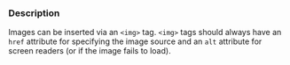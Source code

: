 ### Description
Images can be inserted via an `<img>` tag. `<img>` tags should always have an `href` attribute for specifying the image source and an `alt` attribute for screen readers (or if the image fails to load).